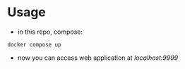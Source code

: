 # Usage
- in this repo, compose:
```
docker compose up
```
- now you can access web application at _localhost:9999_
